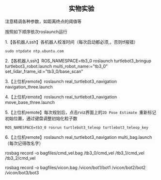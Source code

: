 ## <center>实物实验</center>

注意精调各种参数，如距离终点的阈值等



按照如下顺序依次roslaunch运行

1.【各机器人ssh】各机器人校准时间（每次启动都必须,，否则tf报错）

`sudo ntpdate ntp.ubuntu.com`

2.【各机器人ssh】ROS_NAMESPACE=tb3_0 roslaunch turtlebot3_bringup turtlebot3_robot.launch multi_robot_name:="tb3_0" set_lidar_frame_id:="tb3_0/base_scan"

3.【上位机remote】roslaunch real_turtlebot3_navigation navigation_three.launch

4.【上位机remote】roslaunch real_turtlebot3_navigation move_base_three.launch

5.【上位机remote】每次规划后，点击rviz界面上的`2D Pose Estimate `重新标记初始位置，通过键盘调整初始化粒子数

`ROS_NAMESPACE=tb3_0 rosrun turtlebot3_teleop turtlebot3_teleop_key`

6.【上位机remote】roslaunch real_turtlebot3_navigation multi_bag.launch （每次记得改名字）



rosbag record -o bagfiles/cmd_vel.bag /tb3_0/cmd_vel /tb3_1/cmd_vel /tb3_2/cmd_vel

rosbag record -o bagfiles/vicon.bag /vicon/bot1/bot1 /vicon/bot2/bot2 /vicon/bot3/bot3
